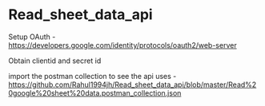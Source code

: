 # Read_sheet_data_api

Setup OAuth - https://developers.google.com/identity/protocols/oauth2/web-server

Obtain clientid and secret id

import the postman collection to see the api uses - https://github.com/Rahul1994jh/Read_sheet_data_api/blob/master/Read%20google%20sheet%20data.postman_collection.json
